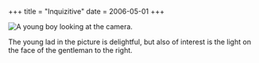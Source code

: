 +++
title = "Inquizitive"
date = 2006-05-01
+++

![A young boy looking at the camera.](http://www.aphoenix.ca/photoblog/photos/Inquizitive.jpg)

The young lad in the picture is delightful, but also of interest is the light on the face of the gentleman to the right.
